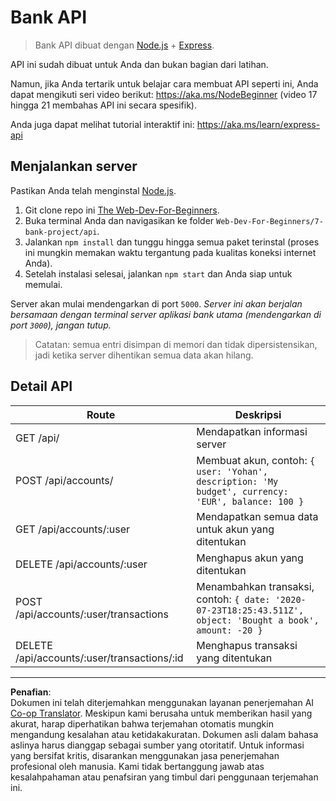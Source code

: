 <!--
CO_OP_TRANSLATOR_METADATA:
{
  "original_hash": "9884f8c8a61cf56214450f8b16a094ce",
  "translation_date": "2025-08-27T22:04:58+00:00",
  "source_file": "7-bank-project/api/README.md",
  "language_code": "id"
}
-->
# Bank API

> Bank API dibuat dengan [Node.js](https://nodejs.org) + [Express](https://expressjs.com/).

API ini sudah dibuat untuk Anda dan bukan bagian dari latihan.

Namun, jika Anda tertarik untuk belajar cara membuat API seperti ini, Anda dapat mengikuti seri video berikut: https://aka.ms/NodeBeginner (video 17 hingga 21 membahas API ini secara spesifik).

Anda juga dapat melihat tutorial interaktif ini: https://aka.ms/learn/express-api

## Menjalankan server

Pastikan Anda telah menginstal [Node.js](https://nodejs.org).

1. Git clone repo ini [The Web-Dev-For-Beginners](https://github.com/microsoft/Web-Dev-For-Beginners).
2. Buka terminal Anda dan navigasikan ke folder `Web-Dev-For-Beginners/7-bank-project/api`.
3. Jalankan `npm install` dan tunggu hingga semua paket terinstal (proses ini mungkin memakan waktu tergantung pada kualitas koneksi internet Anda).
4. Setelah instalasi selesai, jalankan `npm start` dan Anda siap untuk memulai.

Server akan mulai mendengarkan di port `5000`.
*Server ini akan berjalan bersamaan dengan terminal server aplikasi bank utama (mendengarkan di port `3000`), jangan tutup.*

> Catatan: semua entri disimpan di memori dan tidak dipersistensikan, jadi ketika server dihentikan semua data akan hilang.

## Detail API

Route                                        | Deskripsi
---------------------------------------------|------------------------------------
GET    /api/                                 | Mendapatkan informasi server
POST   /api/accounts/                        | Membuat akun, contoh: `{ user: 'Yohan', description: 'My budget', currency: 'EUR', balance: 100 }`
GET    /api/accounts/:user                   | Mendapatkan semua data untuk akun yang ditentukan
DELETE /api/accounts/:user                   | Menghapus akun yang ditentukan
POST   /api/accounts/:user/transactions      | Menambahkan transaksi, contoh: `{ date: '2020-07-23T18:25:43.511Z', object: 'Bought a book', amount: -20 }`
DELETE  /api/accounts/:user/transactions/:id | Menghapus transaksi yang ditentukan

---

**Penafian**:  
Dokumen ini telah diterjemahkan menggunakan layanan penerjemahan AI [Co-op Translator](https://github.com/Azure/co-op-translator). Meskipun kami berusaha untuk memberikan hasil yang akurat, harap diperhatikan bahwa terjemahan otomatis mungkin mengandung kesalahan atau ketidakakuratan. Dokumen asli dalam bahasa aslinya harus dianggap sebagai sumber yang otoritatif. Untuk informasi yang bersifat kritis, disarankan menggunakan jasa penerjemahan profesional oleh manusia. Kami tidak bertanggung jawab atas kesalahpahaman atau penafsiran yang timbul dari penggunaan terjemahan ini.